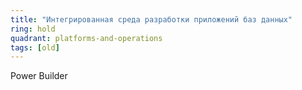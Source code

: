 ```yaml
---
title: "Интегрированная среда разработки приложений баз данных"
ring: hold
quadrant: platforms-and-operations
tags: [old]
---
```


Power Builder
